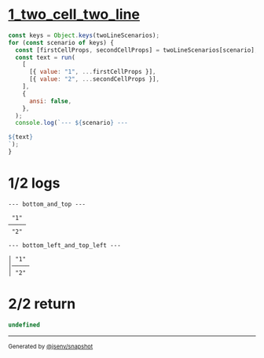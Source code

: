 # [1_two_cell_two_line](../../table_two_cells.test.mjs#L149)

```js
const keys = Object.keys(twoLineScenarios);
for (const scenario of keys) {
  const [firstCellProps, secondCellProps] = twoLineScenarios[scenario];
  const text = run(
    [
      [{ value: "1", ...firstCellProps }],
      [{ value: "2", ...secondCellProps }],
    ],
    {
      ansi: false,
    },
  );
  console.log(`--- ${scenario} ---

${text}
`);
}
```

# 1/2 logs

```console
--- bottom_and_top ---

 "1" 
─────
 "2" 

--- bottom_left_and_top_left ---

│ "1" 
│─────
│ "2" 

```

# 2/2 return

```js
undefined
```

---

<sub>
  Generated by <a href="https://github.com/jsenv/core/tree/main/packages/independent/snapshot">@jsenv/snapshot</a>
</sub>
